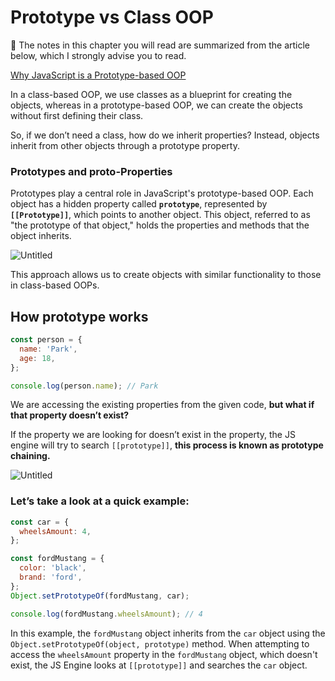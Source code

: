 # Prototype vs Class OOP

<aside>
🚨 The notes in this chapter you will read are summarized from the article below, which I strongly advise you to read.

</aside>

[Why JavaScript is a Prototype-based OOP](https://dev.to/efkumah/why-javascript-is-a-prototype-based-oop-4b4g)

In a class-based OOP, we use classes as a blueprint for creating the objects, whereas in a prototype-based OOP, we can create the objects without first defining their class.

So, if we don’t need a class, how do we inherit properties? Instead, objects inherit from other objects through a prototype property.

### **Prototypes and proto-Properties**

Prototypes play a central role in JavaScript's prototype-based OOP. Each object has a hidden property called **`prototype`**, represented by **`[[Prototype]]`**, which points to another object. This object, referred to as "the prototype of that object," holds the properties and methods that the object inherits.

![Untitled](Prototype%20vs%20Class%20OOP%20beb484541224478eb7b9983205d85639/Untitled.png)

This approach allows us to create objects with similar functionality to those in class-based OOPs.

## **How prototype works**

```jsx
const person = {
  name: 'Park',
  age: 18,
};

console.log(person.name); // Park
```

We are accessing the existing properties from the given code, **but what if that property doesn’t exist?**

If the property we are looking for doesn’t exist in the property, the JS engine will try to search `[[prototype]]`, **this process is known as prototype chaining.**

![Untitled](Prototype%20vs%20Class%20OOP%20beb484541224478eb7b9983205d85639/Untitled%201.png)

### Let’s take a look at a quick example:

```jsx
const car = {
  wheelsAmount: 4,
};

const fordMustang = {
  color: 'black',
  brand: 'ford',
};
Object.setPrototypeOf(fordMustang, car);

console.log(fordMustang.wheelsAmount); // 4
```

In this example, the `fordMustang` object inherits from the `car` object using the `Object.setPrototypeOf(object, prototype)` method. When attempting to access the `wheelsAmount` property in the `fordMustang` object, which doesn't exist, the JS Engine looks at `[[prototype]]` and searches the `car` object.